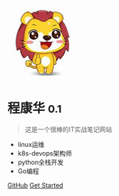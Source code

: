 <!-- _coverpage.md -->

![logo](_media/lion.png)

# 程康华 <small>0.1</small>

> 这是一个很棒的IT实战笔记网站

- linux运维
- k8s-devops架构师
- python全栈开发
- Go编程

[GitHub](https://github.com/chengkanghua)
[Get Started](/docs/k8s-note/)
